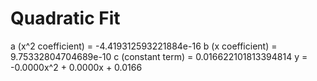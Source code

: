 
# Quadratic Fit

a (x^2 coefficient) = -4.419312593221884e-16
b (x coefficient) = 9.75332804704689e-10
c (constant term) = 0.016622101813394814
y = -0.0000x^2 + 0.0000x + 0.0166
